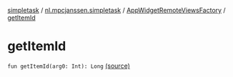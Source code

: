 [simpletask](../../index.md) / [nl.mpcjanssen.simpletask](../index.md) / [AppWidgetRemoteViewsFactory](index.md) / [getItemId](.)

# getItemId

`fun getItemId(arg0: Int): Long` [(source)](https://github.com/mpcjanssen/simpletask-android/blob/master/src/main/java/nl/mpcjanssen/simpletask/AppWidgetService.kt#L94)